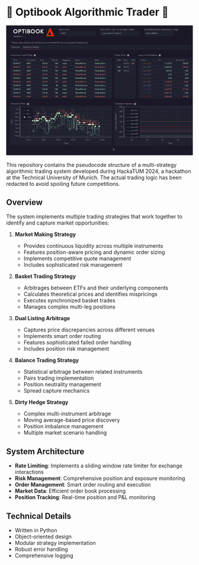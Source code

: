 # 🤗 Optibook Algorithmic Trader 🤗

![Optibook Trading](assets/optibook.gif)

This repository contains the pseudocode structure of a multi-strategy algorithmic trading system developed during HackaTUM 2024, a hackathon at the Technical University of Munich. The actual trading logic has been redacted to avoid spoiling future competitions.

## Overview

The system implements multiple trading strategies that work together to identify and capture market opportunities:

1. **Market Making Strategy**

   - Provides continuous liquidity across multiple instruments
   - Features position-aware pricing and dynamic order sizing
   - Implements competitive quote management
   - Includes sophisticated risk management

2. **Basket Trading Strategy**

   - Arbitrages between ETFs and their underlying components
   - Calculates theoretical prices and identifies mispricings
   - Executes synchronized basket trades
   - Manages complex multi-leg positions

3. **Dual Listing Arbitrage**

   - Captures price discrepancies across different venues
   - Implements smart order routing
   - Features sophisticated failed order handling
   - Includes position risk management

4. **Balance Trading Strategy**

   - Statistical arbitrage between related instruments
   - Pairs trading implementation
   - Position neutrality management
   - Spread capture mechanics

5. **Dirty Hedge Strategy**
   - Complex multi-instrument arbitrage
   - Moving average-based price discovery
   - Position imbalance management
   - Multiple market scenario handling

## System Architecture

- **Rate Limiting**: Implements a sliding window rate limiter for exchange interactions
- **Risk Management**: Comprehensive position and exposure monitoring
- **Order Management**: Smart order routing and execution
- **Market Data**: Efficient order book processing
- **Position Tracking**: Real-time position and P&L monitoring

## Technical Details

- Written in Python
- Object-oriented design
- Modular strategy implementation
- Robust error handling
- Comprehensive logging
